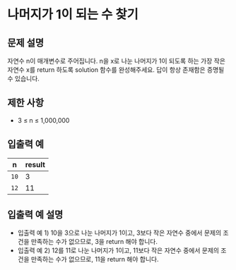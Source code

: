 <h1>나머지가 1이 되는 수 찾기</h1>


<h2>문제 설명</h2>
자연수 n이 매개변수로 주어집니다. n을 x로 나눈 나머지가 1이 되도록 하는 가장 작은 자연수 x를 return 하도록 solution 함수를 완성해주세요. 답이 항상 존재함은 증명될 수 있습니다.

<h2>제한 사항</h2>


- 3 ≤ n ≤ 1,000,000


<h2>입출력 예</h2>

|n|result|
|---|---|
|`10`|3|
|`12`|11|


<h2>입출력 예 설명</h2>


- 입출력 예 1) 10을 3으로 나눈 나머지가 1이고, 3보다 작은 자연수 중에서 문제의 조건을 만족하는 수가 없으므로, 3을 return 해야 합니다.
- 입출력 예 2) 12를 11로 나눈 나머지가 1이고, 11보다 작은 자연수 중에서 문제의 조건을 만족하는 수가 없으므로, 11을 return 해야 합니다.
